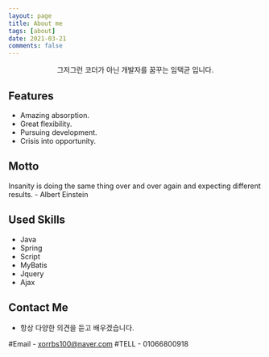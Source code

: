 ```yaml
---
layout: page
title: About me
tags: [about]
date: 2021-03-21
comments: false
---
```

    
<center>그저그런 코더가 아닌 개발자를 꿈꾸는 임택균 입니다.</center>

## Features
* Amazing absorption.
* Great flexibility.
* Pursuing development.
* Crisis into opportunity.


## Motto

Insanity is doing the same thing over and over again and expecting different results. - Albert Einstein


## Used Skills
* Java
* Spring
* Script
* MyBatis
* Jquery
* Ajax

## Contact Me

* 항상 다양한 의견을 듣고 배우겠습니다.

#Email - xorrbs100@naver.com
#TELL - 01066800918


